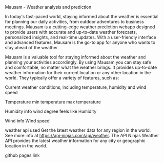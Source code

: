 Mausam - Weather analysis and prediction

In today's fast-paced world, staying informed about the weather is essential for planning our daily activities, from outdoor adventures to business meetings. Mausam is a cutting-edge weather prediction webapp designed to provide users with accurate and up-to-date weather forecasts, personalized insights, and real-time updates. With a user-friendly interface and advanced features, Mausam is the go-to app for anyone who wants to stay ahead of the weather.

Mausam is a valuable tool for staying informed about the weather and planning your activities accordingly. By using Mausam  you can stay safe and comfortable, no matter what the weather brings. It provides up-to-date weather information for their current location or any other location in the world. They typically offer a variety of features, such as:

Current weather conditions, including temperature, humidity and wind speed 

Temperature
min temperature
max temperature

Humidity info
wind degree
feels like 
Humidity

Wind info
Wind speed


weather api used 
Get the latest weather data for any region in the world. See more info at https://api-ninjas.com/api/weather.
The API Ninjas Weather API provides the latest weather information for any city or geographic location in the world.

github pages link 
